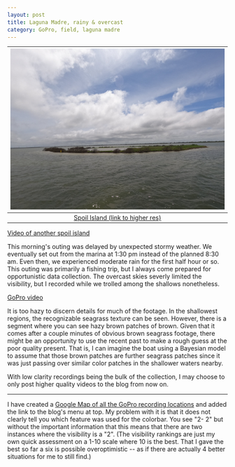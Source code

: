 ```yaml
---
layout: post
title: Laguna Madre, rainy & overcast
category: GoPro, field, laguna madre
---
```


| ![Spoil island](../images/spoil_island.png) | 
|:--:| 
| [Spoil Island (link to higher res)](https://twitter.com/krell_evan/status/1398886366386298880) |

[Video of another spoil island](https://twitter.com/krell_evan/status/1398751184534581248)

This morning's outing was delayed by unexpected stormy weather. We eventually set out from the marina at 1:30 pm instead of the planned 8:30 am. 
Even then, we experienced moderate rain for the first half hour or so. This outing was primarily a fishing trip, 
but I always come prepared for opportunistic data collection. 
The overcast skies severly limited the visibility, 
but I recorded while we trolled among the shallows nonetheless. 

[GoPro video](https://youtu.be/i5WRzOhVeB4)

It is too hazy to discern details for much of the footage. In the shallowest regions, the recognizable seagrass texture can be seen. 
However, there is a segment where you can see hazy brown patches of brown. Given that it comes after a couple minutes of obvious brown seagrass footage,
there might be an opportunity to use the recent past to make a rough guess at the poor quality present. 
That is, I can imagine the boat using a Bayesian model to assume that those brown patches are further seagrass patches since it was just passing over similar color patches in the shallower waters nearby. 

With low clarity recordings being the bulk of the collection, I may choose to only post higher quality videos to the blog from now on. 

-------

I have created a [Google Map of all the GoPro recording locations](https://www.google.com/maps/d/edit?mid=1ikjTzJSn8ZHcMEG60Y72kDa2iIK9PM3i&usp=sharing) and added the link to the blog's menu at top. 
My problem with it is that it does not clearly tell you which feature was used for the colorbar. 
You see "2- 2" but without the important information that this means that there are two instances where the visibility is a "2". 
(The visibility rankings are just my own quick assessment on a 1-10 scale where 10 is the best. That I gave the best so far a six is possible overoptimistic -- as if there are actually 4 better situations for me to still find.)
